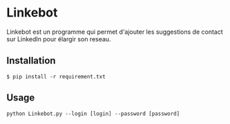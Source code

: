 # Linkebot

Linkebot est un programme qui permet d'ajouter les suggestions de contact sur LinkedIn pour élargir son reseau.

## Installation

`$ pip install -r requirement.txt`

## Usage

```
python Linkebot.py --login [login] --password [password]
```
